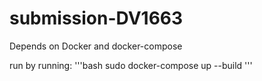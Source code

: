 # submission-DV1663

Depends on Docker and docker-compose

run by running:
'''bash
sudo docker-compose up --build
'''
